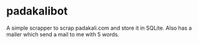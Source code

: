 padakalibot
===========

A simple scrapper to scrap padakali.com and store it in SQLite. Also has a mailer which send a mail to me with 5 words.